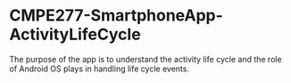 # CMPE277-SmartphoneApp-ActivityLifeCycle
 The purpose of the app is to understand the activity life cycle and the role of Android OS plays in handling life cycle events.

